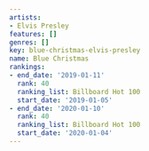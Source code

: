 ```yaml
---
artists:
- Elvis Presley
features: []
genres: []
key: blue-christmas-elvis-presley
name: Blue Christmas
rankings:
- end_date: '2019-01-11'
  rank: 40
  ranking_list: Billboard Hot 100
  start_date: '2019-01-05'
- end_date: '2020-01-10'
  rank: 40
  ranking_list: Billboard Hot 100
  start_date: '2020-01-04'
---
```


